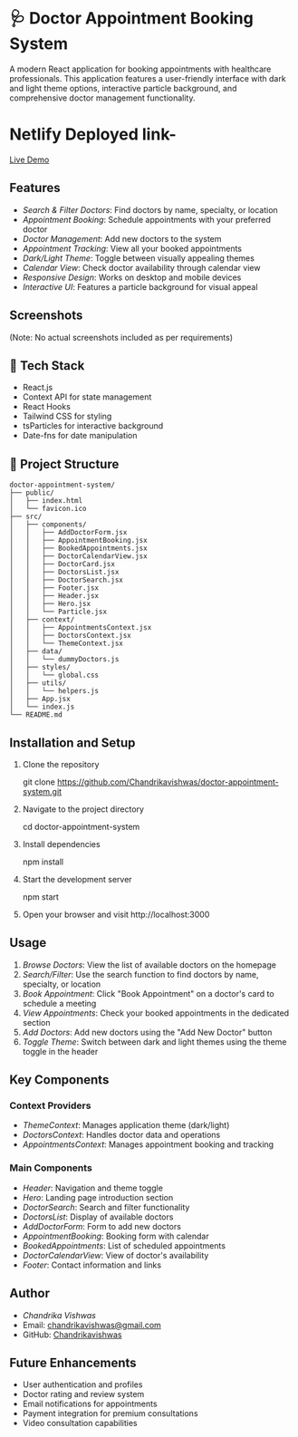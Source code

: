 # 🩺 Doctor Appointment Booking System

A modern React application for booking appointments with healthcare professionals. This application features a user-friendly interface with dark and light theme options, interactive particle background, and comprehensive doctor management functionality.
# Netlify Deployed link-
[Live Demo](https://magnificent-nasturtium-056aaa.netlify.app/)

## Features

- *Search & Filter Doctors*: Find doctors by name, specialty, or location
- *Appointment Booking*: Schedule appointments with your preferred doctor
- *Doctor Management*: Add new doctors to the system
- *Appointment Tracking*: View all your booked appointments
- *Dark/Light Theme*: Toggle between visually appealing themes
- *Calendar View*: Check doctor availability through calendar view
- *Responsive Design*: Works on desktop and mobile devices
- *Interactive UI*: Features a particle background for visual appeal

## Screenshots

(Note: No actual screenshots included as per requirements)

## 🚀 Tech Stack

- React.js
- Context API for state management
- React Hooks
- Tailwind CSS for styling
- tsParticles for interactive background
- Date-fns for date manipulation

## 📁 Project Structure

```
doctor-appointment-system/
├── public/
│   ├── index.html
│   └── favicon.ico
├── src/
│   ├── components/
│   │   ├── AddDoctorForm.jsx
│   │   ├── AppointmentBooking.jsx
│   │   ├── BookedAppointments.jsx
│   │   ├── DoctorCalendarView.jsx
│   │   ├── DoctorCard.jsx
│   │   ├── DoctorsList.jsx
│   │   ├── DoctorSearch.jsx
│   │   ├── Footer.jsx
│   │   ├── Header.jsx
│   │   ├── Hero.jsx
│   │   └── Particle.jsx
│   ├── context/
│   │   ├── AppointmentsContext.jsx
│   │   ├── DoctorsContext.jsx
│   │   └── ThemeContext.jsx
│   ├── data/
│   │   └── dummyDoctors.js
│   ├── styles/
│   │   └── global.css
│   ├── utils/
│   │   └── helpers.js
│   ├── App.jsx
│   └── index.js
└── README.md
```

## Installation and Setup

1. Clone the repository
   
   git clone https://github.com/Chandrikavishwas/doctor-appointment-system.git
   

2. Navigate to the project directory
   
   cd doctor-appointment-system
   

3. Install dependencies
   
   npm install
   

4. Start the development server
   
   npm start
   

5. Open your browser and visit http://localhost:3000

## Usage

1. *Browse Doctors*: View the list of available doctors on the homepage
2. *Search/Filter*: Use the search function to find doctors by name, specialty, or location
3. *Book Appointment*: Click "Book Appointment" on a doctor's card to schedule a meeting
4. *View Appointments*: Check your booked appointments in the dedicated section
5. *Add Doctors*: Add new doctors using the "Add New Doctor" button
6. *Toggle Theme*: Switch between dark and light themes using the theme toggle in the header

## Key Components

### Context Providers
- *ThemeContext*: Manages application theme (dark/light)
- *DoctorsContext*: Handles doctor data and operations
- *AppointmentsContext*: Manages appointment booking and tracking

### Main Components
- *Header*: Navigation and theme toggle
- *Hero*: Landing page introduction section
- *DoctorSearch*: Search and filter functionality
- *DoctorsList*: Display of available doctors
- *AddDoctorForm*: Form to add new doctors
- *AppointmentBooking*: Booking form with calendar
- *BookedAppointments*: List of scheduled appointments
- *DoctorCalendarView*: View of doctor's availability
- *Footer*: Contact information and links

## Author

- *Chandrika Vishwas*
- Email: chandrikavishwas@gmail.com
- GitHub: [Chandrikavishwas](https://github.com/Chandrikavishwas)

## Future Enhancements

- User authentication and profiles
- Doctor rating and review system
- Email notifications for appointments
- Payment integration for premium consultations
- Video consultation capabilities

